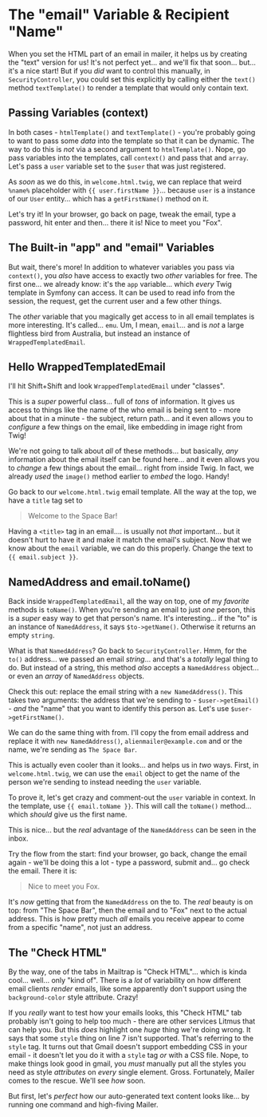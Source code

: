 # The "email" Variable & Recipient "Name"

When you set the HTML part of an email in mailer, it helps us by creating
the "text" version for us! It's not perfect yet... and we'll fix that soon...
but... it's a nice start! But if you *did* want to control this manually, in
`SecurityController`, you could set this explicitly by calling either the
`text()` method `textTemplate()` to render a template that would only contain
text.

## Passing Variables (context)

In both cases - `htmlTemplate()` and `textTemplate()` - you're probably going to
want to pass some *data* into the template so that it can be dynamic. The way to
do this is *not* via a second argument to `htmlTemplate()`. Nope, go pass variables
into the templates, call `context()` and pass that and `array`. Let's pass a
`user` variable set to the `$user` that was just registered.

As *soon* as we do this, in `welcome.html.twig`, we can replace that weird `%name%`
placeholder with `{{ user.firstName }}`... because `user` is a instance of our
`User` entity... which has a `getFirstName()` method on it.

Let's try it! In your browser, go back on page, tweak the email, type a password,
hit enter and then... there it is! Nice to meet you "Fox".

## The Built-in "app" and "email" Variables

But wait, there's more! In addition to whatever variables you pass via `context()`,
you *also* have access to exactly two *other* variables for free. The first one...
we already know: it's the `app` variable... which *every* Twig template in Symfony
can access. It can be used to read info from the session, the request, get the
current user and a few other things.

The *other* variable that you magically get access to in all email templates is
more interesting. It's called... `emu`. Um, I mean, `email`... and is *not* a
large flightless bird from Australia, but instead an instance of
`WrappedTemplatedEmail`.

## Hello WrappedTemplatedEmail

I'll hit Shift+Shift and look `WrappedTemplatedEmail` under "classes".

This is a *super* powerful class... full of *tons* of information. It gives us
access to things like the name of the who email is being sent to - more about that
in a minute - the subject, return path... and it even allows you to *configure*
a few things on the email, like embedding in image right from Twig!

We're not going to talk about *all* of these methods... but basically, *any*
information about the email itself can be found here... and it even allows you
to *change* a few things about the email... right from inside Twig. In fact,
we already *used* the `image()` method earlier to *embed* the logo. Handy!

Go back to our `welcome.html.twig` email template. All the way at the top, we have
a `title` tag set to

> Welcome to the Space Bar!

Having a `<title>` tag in an email.... is usually not *that* important... but
it doesn't hurt to have it and make it match the email's subject. Now that we
know about the `email` variable, we can do this properly. Change the text to
`{{ email.subject }}`.

## NamedAddress and email.toName()

Back inside `WrappedTemplatedEmail`, all the way on top, one of my *favorite*
methods is `toName()`. When you're sending an email to just *one* person, this
is a *super* easy way to get that person's name. It's interesting... if the
"to" is an instance of `NamedAddress`, it says `$to->getName()`. Otherwise it
returns an empty `string`.

What is that `NamedAddress`? Go back to `SecurityController`. Hmm, for the `to()`
address... we passed an email *string*... and that's a *totally* legal thing
to do. But instead of a string, this method *also* accepts a `NamedAddress`
object... or even an *array* of `NamedAddress` objects.

Check this out: replace the email string with a `new NamedAddress()`. This takes
two arguments: the address that we're sending to - `$user->getEmail()` - *and*
the "name" that you want to identify this person as. Let's use
`$user->getFirstName()`.

We can do the same thing with from. I'll copy the from email address and replace
it with `new NamedAddress()`, `alienmailer@example.com` and or the name, we're
sending as `The Space Bar`.

This is actually even cooler than it looks... and helps us in *two* ways. First,
in `welcome.html.twig`, we can use the `email` object to get the name of the person
we're sending to instead needing the `user` variable.

To prove it, let's get crazy and comment-out the `user`  variable in context.
In the template, use `{{ email.toName }}`. This will call the `toName()` method...
which *should* give us the first name.

This is nice... but the *real* advantage of the `NamedAddress` can be seen in
the inbox.

Try the flow from the start: find your browser, go back, change the email again -
we'll be doing this a lot - type a password, submit and... go check the email.
There it is:

> Nice to meet you Fox.

It's *now* getting that from the `NamedAddress` on the to. The *real* beauty is
on top: from "The Space Bar", then the email and to "Fox" next to the actual
address. This is how pretty much *all* emails you receive appear to come from
a specific "name", not just an address.

## The "Check HTML"

By the way, one of the tabs in Mailtrap is "Check HTML"... which is kinda cool...
well... only "kind of". There is a *lot* of variability on how different email
clients *render* emails, like some apparently don't support using the
`background-color` style attribute. Crazy!

If you *really* want to test how your emails looks, this "Check HTML" tab probably
isn't going to help too much - there are other services Litmus that can help you.
But this *does* highlight one *huge* thing we're doing wrong. It says that some
`style` thing on line 7 isn't supported. That's referring to the `style` tag.
It turns out that Gmail doesn't support embedding CSS in your email - it doesn't
let you do it with a `style` tag *or* with a CSS file. Nope, to make things look
good in gmail, you *must* manually put all the styles you need as style *attributes*
on *every* single element. Gross. Fortunately, Mailer comes to the rescue. We'll
see *how* soon.

But first, let's *perfect* how our auto-generated text content looks like...
by running one command and high-fiving Mailer.
